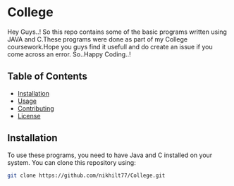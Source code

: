 # College

Hey Guys..!
So this repo contains some of the basic programs written using JAVA and C.These programs were done as part of my College coursework.Hope you guys find it usefull and do create an issue if you come across an error.
So..Happy Coding..!

## Table of Contents

- [Installation](#installation)
- [Usage](#usage)
- [Contributing](#contributing)
- [License](#license)

## Installation

To use these programs, you need to have Java and C installed on your system. You can clone this repository using:

```bash
git clone https://github.com/nikhilt77/College.git
